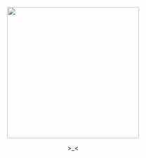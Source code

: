 <p align="center">
  <img src="https://github.com/user-attachments/assets/2767f8e5-0f3f-4629-ab7d-d4f3983e282d"width="300">
</p>
<p align="center">
>_<
</p>


